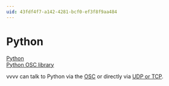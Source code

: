 ```yaml
---
uid: 43fdf4f7-a142-4281-bcf0-ef3f8f9aa484
---
```


# Python


<a href="http://www.python.org/" class="extURL" target="_blank">Python</a>  
<a href="https://pypi.python.org/pypi/python-osc" class="extURL" target="_blank">Python OSC library</a>  



vvvv can talk to Python via the [OSC](xref:5c4b731d-1e09-44ab-8bc9-8e4bae97bc75) or directly via [UDP or TCP](xref:f77e634d-00d7-4cb1-b9d4-69573c6b9bcd).  





